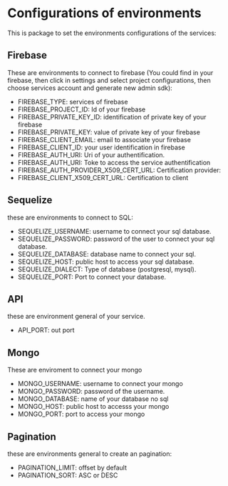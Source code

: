 # Configurations of environments
This is package to set the environments configurations of the services:
## Firebase
These are environments to connect to firebase (You could find in your firebase, then click in settings and select project configurations, then choose services account and generate new admin sdk):
* FIREBASE_TYPE: services of firebase
* FIREBASE_PROJECT_ID: Id of your firebase
* FIREBASE_PRIVATE_KEY_ID: identification of private key of your firebase
* FIREBASE_PRIVATE_KEY: value of private key of your firebase
* FIREBASE_CLIENT_EMAIL: email to associate your firebase
* FIREBASE_CLIENT_ID: your user identification in firebase
* FIREBASE_AUTH_URI: Uri of your authentification.
* FIREBASE_AUTH_URI: Toke to access the service authentification
* FIREBASE_AUTH_PROVIDER_X509_CERT_URL: Certification provider:
* FIREBASE_CLIENT_X509_CERT_URL: Certification to client
## Sequelize
these are environments to connect to SQL:
* SEQUELIZE_USERNAME: username to connect your sql database.
* SEQUELIZE_PASSWORD: password of the user to connect your sql database.
* SEQUELIZE_DATABASE: database name to connect your sql.
* SEQUELIZE_HOST: public host to access your sql database.
* SEQUELIZE_DIALECT: Type of database (postgresql, mysql).
* SEQUELIZE_PORT: Port to connect your database.
## API
these are environment general of your service.
* API_PORT: out port
## Mongo
These are enviroment to connect your mongo
* MONGO_USERNAME: username to connect your mongo
* MONGO_PASSWORD: password of the username.
* MONGO_DATABASE: name of your database no sql
* MONGO_HOST: public host to accesss your mongo
* MONGO_PORT: port to access your mongo
## Pagination
these are environments general to create an pagination:
* PAGINATION_LIMIT: offset by default
* PAGINATION_SORT: ASC or DESC